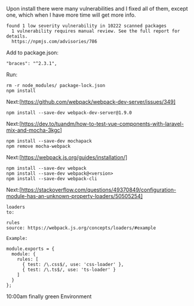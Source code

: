 Upon install there were many vulnerabilities and I fixed all of them, except one, which when I have more time will get more info.
```
found 1 low severity vulnerability in 10222 scanned packages
  1 vulnerability requires manual review. See the full report for details.
  https://npmjs.com/advisories/786
  ```
Add to package.json:
```
"braces": "^2.3.1",
```
Run:
```
rm -r node_modules/ package-lock.json
npm install
```
Next:[https://github.com/webpack/webpack-dev-server/issues/349]
```
npm install --save-dev webpack-dev-server@1.9.0
```
Next:[https://dev.to/tuandm/how-to-test-vue-components-with-laravel-mix-and-mocha-3kgc]
```
npm install --save-dev mochapack
npm remove mocha-webpack
```
Next:[https://webpack.js.org/guides/installation/]
```
npm install --save-dev webpack
npm install --save-dev webpack@<version>
npm install --save-dev webpack-cli
```
Next:[https://stackoverflow.com/questions/49370849/configuration-module-has-an-unknown-property-loaders/50505254]
```
loaders
to:

rules
source: https://webpack.js.org/concepts/loaders/#example

Example:

module.exports = {
  module: {
    rules: [
      { test: /\.css$/, use: 'css-loader' },
      { test: /\.ts$/, use: 'ts-loader' }
    ]
  }
};
```
10:00am finally green Environment
